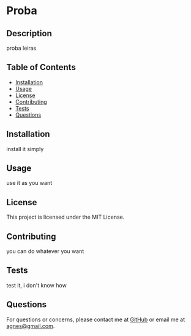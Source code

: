 # Proba

  ## Description
  proba leiras

  ## Table of Contents
  - [Installation](#installation)
  - [Usage](#usage)
  - [License](#license)
  - [Contributing](#contributing)
  - [Tests](#tests)
  - [Questions](#questions)

  ## Installation
  install it simply

  ## Usage
  use it as you want

  ## License
  This project is licensed under the MIT License.

  ## Contributing
  you can do whatever you want

  ## Tests
  test it, i don't know how

  ## Questions
  For questions or concerns, please contact me at [GitHub](https://github.com/agnesgeller) or email me at agnes@gmail.com.
  